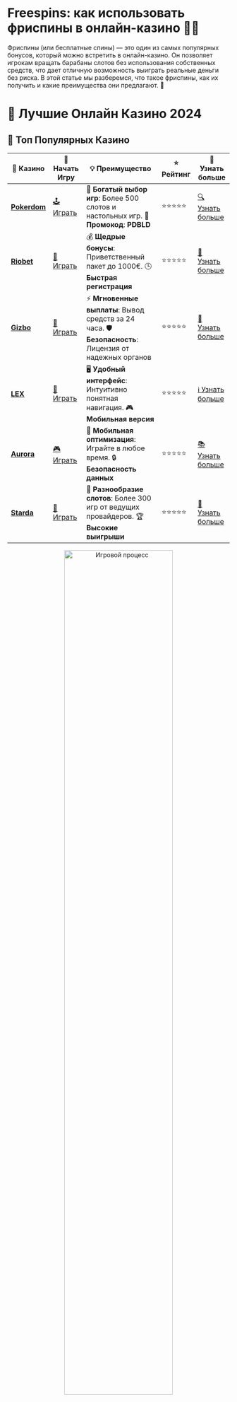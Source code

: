 # **Freespins: как использовать фриспины в онлайн-казино 🎰💸**

Фриспины (или бесплатные спины) — это один из самых популярных бонусов, который можно встретить в онлайн-казино. Он позволяет игрокам вращать барабаны слотов без использования собственных средств, что дает отличную возможность выиграть реальные деньги без риска. В этой статье мы разберемся, что такое фриспины, как их получить и какие преимущества они предлагают. 🌟

# 🎰 Лучшие Онлайн Казино 2024

## 🌟 Топ Популярных Казино

| 🎲 **Казино** | 🔗 **Начать Игру** | 💡 **Преимущество** | ⭐ **Рейтинг** | 🔗 **Узнать больше** |
|--------------|---------------------|---------------------|----------------|----------------------|
| [**Pokerdom**](https://brandplay.link/4k77v2yx) | [🕹️ Играть](https://brandplay.link/4k77v2yx) | 🎉 **Богатый выбор игр**: Более 500 слотов и настольных игр. 🎁 **Промокод**: **PDBLD** | ⭐⭐⭐⭐⭐ | [🔍 Узнать больше](https://brandplay.link/4k77v2yx) |
| [**Riobet**](https://brandplay.link/7xBLTPyj) | [🎰 Играть](https://brandplay.link/7xBLTPyj) | 💰 **Щедрые бонусы**: Приветственный пакет до 1000€. 🕒 **Быстрая регистрация** | ⭐⭐⭐⭐⭐ | [📖 Узнать больше](https://brandplay.link/7xBLTPyj) |
| [**Gizbo**](https://brandplay.link/bprXw4YV) | [🎲 Играть](https://brandplay.link/bprXw4YV) | ⚡ **Мгновенные выплаты**: Вывод средств за 24 часа. 🛡️ **Безопасность**: Лицензия от надежных органов | ⭐⭐⭐⭐⭐ | [📝 Узнать больше](https://brandplay.link/bprXw4YV) |
| [**LEX**](https://brandplay.link/zW4hdDFV) | [🤑 Играть](https://brandplay.link/zW4hdDFV) | 🖥️ **Удобный интерфейс**: Интуитивно понятная навигация. 🎮 **Мобильная версия** | ⭐⭐⭐⭐⭐ | [ℹ️ Узнать больше](https://brandplay.link/zW4hdDFV) |
| [**Aurora**](https://10trafic-stat2.com/click/668546556bcc6313411604bd/6766/13032/subaccount) | [🎮 Играть](https://10trafic-stat2.com/click/668546556bcc6313411604bd/6766/13032/subaccount) | 📱 **Мобильная оптимизация**: Играйте в любое время. 🔒 **Безопасность данных** | ⭐⭐⭐⭐⭐ | [📚 Узнать больше](https://10trafic-stat2.com/click/668546556bcc6313411604bd/6766/13032/subaccount) |
| [**Starda**](https://brandplay.link/fB7xwRFL) | [🎯 Играть](https://brandplay.link/fB7xwRFL) | 🎰 **Разнообразие слотов**: Более 300 игр от ведущих провайдеров. 🏆 **Высокие выигрыши** | ⭐⭐⭐⭐⭐ | [🔎 Узнать больше](https://brandplay.link/fB7xwRFL) |

<div align="center">
    <img src="https://i.pinimg.com/originals/87/9e/b9/879eb9354dd0699582408b68f2e253b2.gif" alt="Игровой процесс" width="70%">
</div>

## 💎 Лучшие Бонусы и Акции

| 🎲 **Казино** | 🔗 **Начать Игру** | 💡 **Преимущество** | ⭐ **Рейтинг** | 🔗 **Узнать больше** |
|--------------|---------------------|---------------------|----------------|----------------------|
| [**Kometa**](https://brandplay.link/8ZymQJV8) | [🎰 Играть](https://brandplay.link/8ZymQJV8) | 🎁 **Эксклюзивные бонусы**: Регулярные акции и промо. 🔄 **Программы лояльности** | ⭐⭐⭐⭐☆ | [🔍 Узнать больше](https://brandplay.link/8ZymQJV8) |
| [**R7**](https://brandplay.link/bMd3Yjsw) | [🕹️ Играть](https://brandplay.link/bMd3Yjsw) | 🕒 **Круглосуточная поддержка**: Всегда на связи. 💸 **Высокие лимиты** | ⭐⭐⭐⭐☆ | [📖 Узнать больше](https://brandplay.link/bMd3Yjsw) |
| [**7K**](https://brandplay.link/BvQyFShp) | [🎲 Играть](https://brandplay.link/BvQyFShp) | 🌟 **Эксклюзивные бонусы**: Только для VIP игроков. 🎉 **Сезонные акции** | ⭐⭐⭐⭐☆ | [📝 Узнать больше](https://brandplay.link/BvQyFShp) |
| [**Kent**](https://brandplay.link/Fv2WP3js) | [🤑 Играть](https://brandplay.link/Fv2WP3js) | 📈 **Высокий RTP**: Более 98%. 💼 **Профессиональная поддержка** | ⭐⭐⭐⭐☆ | [ℹ️ Узнать больше](https://brandplay.link/Fv2WP3js) |
| [**1Xslots**](https://brandplay.link/hSB1khtr) | [🎮 Играть](https://brandplay.link/hSB1khtr) | 🎉 **Множество акций**: Еженедельные бонусы и турниры. 🛡️ **Безопасность** | ⭐⭐⭐⭐☆ | [📚 Узнать больше](https://brandplay.link/hSB1khtr) |
| [**Gama**](https://brandplay.link/j6NMKsDz) | [🎯 Играть](https://brandplay.link/j6NMKsDz) | 🔍 **Интуитивный интерфейс**: Легкость использования. 🏅 **Престижные турниры** | ⭐⭐⭐⭐☆ | [🔎 Узнать больше](https://brandplay.link/j6NMKsDz) |

<div align="center">
    <img src="https://i.pinimg.com/originals/87/9e/b9/879eb9354dd0699582408b68f2e253b2.gif" alt="Игровой процесс" width="70%">
</div>

## 🚀 Быстрые Выигрыши и Поддержка

| 🎲 **Казино** | 🔗 **Начать Игру** | 💡 **Преимущество** | ⭐ **Рейтинг** | 🔗 **Узнать больше** |
|--------------|---------------------|---------------------|----------------|----------------------|
| [**Onion**](https://brandplay.link/zBGRVpQ9) | [🎰 Играть](https://brandplay.link/zBGRVpQ9) | 🤑 **Низкие ставки**: Идеально для начинающих. 🔄 **Быстрые выводы** | ⭐⭐⭐⭐☆ | [🔍 Узнать больше](https://brandplay.link/zBGRVpQ9) |
| [**Чемпион**](https://temon-gter.cfd/go/lRq?p80412p304504pcc44t17455) | [🕹️ Играть](https://temon-gter.cfd/go/lRq?p80412p304504pcc44t17455) | 🏅 **Лояльная программа**: Награды за активность. 🎁 **Ежемесячные бонусы** | ⭐⭐⭐⭐☆ | [📖 Узнать больше](https://temon-gter.cfd/go/lRq?p80412p304504pcc44t17455) |
| [**Vavada**](https://vavadapartner.pro/?promo=ea5c9275-6854-4505-94fc-95ab18221945-linkb2) | [🎲 Играть](https://vavadapartner.pro/?promo=ea5c9275-6854-4505-94fc-95ab18221945-linkb2) | 🚀 **Быстрая регистрация**: Начните играть мгновенно. 🔐 **Безопасные транзакции** | ⭐⭐⭐⭐☆ | [📝 Узнать больше](https://vavadapartner.pro/?promo=ea5c9275-6854-4505-94fc-95ab18221945-linkb2) |
| [**Friends**](https://gofriends.kim/linkb2) | [🤑 Играть](https://gofriends.kim/linkb2) | 🤝 **Социальные игры**: Играйте с друзьями. 🌐 **Мультиплатформенность** | ⭐⭐⭐⭐☆ | [ℹ️ Узнать больше](https://gofriends.kim/linkb2) |
| [**1WIN**](https://brandplay.link/smXVpBbG) | [🎮 Играть](https://brandplay.link/smXVpBbG) | 🏆 **Спортивные ставки**: Широкий выбор видов спорта. 💵 **Высокие коэффициенты** | ⭐⭐⭐⭐☆ | [📚 Узнать больше](https://brandplay.link/smXVpBbG) |
| [**Drip**](https://drp-ircp01.com/c07e6a3db) | [🎯 Играть](https://drp-ircp01.com/c07e6a3db) | 🌐 **Инновационные игры**: Новейшие игровые технологии. 🛡️ **Высокая безопасность** | ⭐⭐⭐⭐☆ | [🔎 Узнать больше](https://drp-ircp01.com/c07e6a3db) |
| [**JoyCasino**](https://rpc30.call2me.pro/?/ru/registration?apkpop=0&partner=p24970p3291217pc98f) | [🎰 Играть](https://rpc30.call2me.pro/?/ru/registration?apkpop=0&partner=p24970p3291217pc98f) | 🎁 **Приятные бонусы**: Ежедневные акции и подарки. 🕹️ **Разнообразие игр** | ⭐⭐⭐⭐☆ | [🔍 Узнать больше](https://rpc30.call2me.pro/?/ru/registration?apkpop=0&partner=p24970p3291217pc98f) |

<div align="center">
    <img src="https://i.pinimg.com/originals/87/9e/b9/879eb9354dd0699582408b68f2e253b2.gif" alt="Игровой процесс" width="70%">
</div>
---

✨ **Выбирайте лучшее казино для себя и наслаждайтесь игрой! Удачи!** ✨
![Фриспины](https://i.pinimg.com/originals/a9/29/6e/a9296ea1cf6a7c20a985e593451f0323.png)

### 1. **Что такое фриспины?** 🎰

Фриспины — это бесплатные вращения на барабанах игрового автомата, которые предоставляются игрокам в качестве бонуса. Обычно они используются для игры в слоты, но в некоторых казино можно найти фриспины для других игр. Важно отметить, что выигрыши, полученные с помощью фриспинов, могут быть подвержены условиям по отыгрышу (wagering).

### 2. **Как получить фриспины?** 🏆

Фриспины можно получить различными способами. Вот основные из них:

- **Бонус за регистрацию**: Многие онлайн-казино предлагают фриспины за регистрацию нового игрока. Как правило, они предоставляются сразу после первого пополнения счета или даже без него.
- **Бонус на депозит**: В рамках бонуса на депозит казино могут предложить фриспины на определенные игры. Обычно это часть промоакции, которая активируется при пополнении счета.
- **Акции и турниры**: Некоторые казино регулярно проводят акции, в ходе которых можно выиграть фриспины. Также они могут быть частью турнирных наград.
- **Программы лояльности**: Постоянным игрокам онлайн-казино предоставляются фриспины как часть бонусной программы лояльности.

### 3. **Как использовать фриспины?** 🎮

Использование фриспинов очень простое:

- **Активировать бонус**: Чтобы начать использовать фриспины, вам нужно активировать бонус в своем личном кабинете. В некоторых случаях, они могут быть автоматически зачислены на счет.
- **Выбор слота**: Казино указывает, в каких играх можно использовать фриспины. Обычно это популярные игровые автоматы, такие как **Book of Dead**, **Sweet Bonanza** или **Starburst**.
- **Играть бесплатно**: После активации фриспинов выберите слот и нажмите кнопку "Играть". Все вращения будут бесплатными, но возможные выигрыши могут быть ограничены.
- **Условия отыгрыша**: Прежде чем выводить деньги, выигранные с фриспинов, вам, возможно, придется выполнить условия по отыгрышу бонуса. Обычно это связано с необходимостью сделать ставки на определенную сумму.

### 4. **Преимущества фриспинов** 🤑

Фриспины — это выгодное предложение, и вот почему:

- **Риск минимален**: Фриспины дают шанс выиграть без риска потерять свои деньги, так как они предоставляются бесплатно.
- **Возможность выиграть реальные деньги**: Несмотря на то, что спины бесплатные, все выигрыши, полученные во время их использования, могут быть реальными деньгами.
- **Часто сопровождаются другими бонусами**: Фриспины могут быть частью большого бонусного пакета, включающего бонусы на депозит и другие привилегии.
- **Разнообразие игр**: Чаще всего фриспины можно использовать в популярных слотах, что дает возможность попробовать новые игры без затрат.

### 5. **Ограничения и условия по фриспинам** ⚠️

Перед тем как начать использовать фриспины, важно ознакомиться с условиями их получения и использования:

- **Отыгрыш бонуса**: Как правило, все выигрыши с фриспинов требуют отыгрыша. Это значит, что вам нужно будет поставить определенную сумму в играх, прежде чем вы сможете вывести выигранные деньги.
- **Срок действия**: Фриспины обычно имеют ограниченный срок действия. Убедитесь, что вы используете их до того, как они станут недействительными.
- **Максимальный выигрыш**: Некоторые казино устанавливают лимит на сумму, которую можно выиграть с фриспинов. Если вы превышаете этот лимит, излишки могут быть аннулированы.
- **Ограничения по играм**: Фриспины часто действуют только в определенных слотах. Это нужно учитывать, выбирая игру для вращения барабанов.

### 6. **Заключение: играйте с умом и получайте максимум от фриспинов!** 🎉

Фриспины — это отличная возможность начать играть в онлайн-казино с минимальными рисками, а также шанс выиграть реальные деньги без вложений. Главное — внимательно изучить условия бонуса, следить за сроками его действия и использовать фриспины в самых прибыльных играх. Пусть удача будет на вашей стороне! 🍀💰
